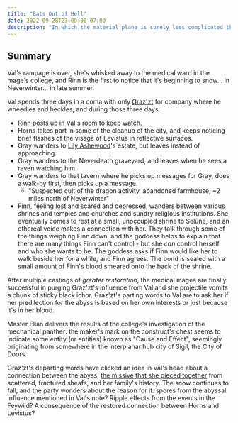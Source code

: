 ```yaml
---
title: "Bats Out of Hell"
date: 2022-09-28T23:00:00-07:00
description: "In which the material plane is surely less complicated than Baator"
---
```


## Summary

Val's rampage is over, she's whisked away to the medical ward in the mage's college, and Rinn is the first to notice that it's beginning to snow... in Neverwinter... in late summer.

Val spends three days in a coma with only [Graz'zt](/dnd/npcs/grazzt/) for company where he wheedles and heckles, and during those three days:

- Rinn posts up in Val's room to keep watch.
- Horns takes part in some of the cleanup of the city, and keeps noticing brief flashes of the visage of Levistus in reflective surfaces.
- Gray wanders to [Lily Ashewood](/dnd/npcs/lily-ashewood/)'s estate, but leaves instead of approaching.
- Gray wanders to the Neverdeath graveyard, and leaves when he sees a raven watching him.
- Gray wanders to that tavern where he picks up messages for Gray, does a walk-by first, then picks up a message.
  - "Suspected cult of the dragon activity, abandoned farmhouse, ~2 miles north of Neverwinter"
- Finn, feeling lost and scared and depressed, wanders between various shrines and temples and churches and sundry religious institutions. She eventually comes to rest at a small, unoccupied shrine to Selûne, and an ethereal voice makes a connection with her. They talk through some of the things weighing Finn down, and the goddess helps to explain that there are many things Finn can't control - but she _can_ control herself and who she wants to be. The goddess asks if Finn would like her to walk beside her for a while, and Finn agrees. The bond is sealed with a small amount of Finn's blood smeared onto the back of the shrine.

After multiple castings of _greater restoration_, the medical mages are finally successful in purging Graz'zt's influence from Val and she projectile vomits a chunk of sticky black ichor. Graz'zt's parting words to Val are to ask her if her predilection for the abyss is based on her own interests or just because it's in her blood.

Master Elian delivers the results of the college's investigation of the mechanical panther: the maker's mark on the construct's chest seems to indicate some entity (or entities) known as "Cause and Effect", seemingly originating from somewhere in the interplanar hub city of Sigil, the City of Doors.

Graz'zt's departing words have clicked an idea in Val's head about a connection between the abyss, [the missive that she pieced together](/dnd/hidden/abyssal-note) from scattered, fractured sheafs, and her family's history. The snow continues to fall, and the party wonders about the reason for it: spores from the abyssal influence mentioned in Val's note? Ripple effects from the events in the Feywild? A consequence of the restored connection between Horns and Levistus?

